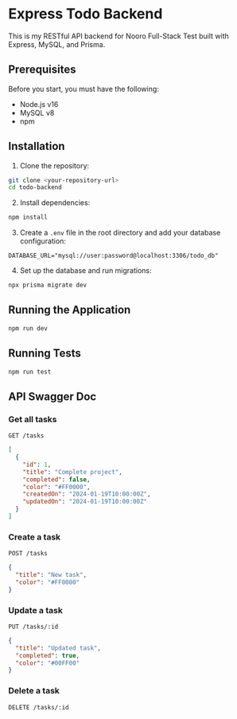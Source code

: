 # Express Todo Backend

This is my RESTful API backend for Nooro Full-Stack Test built with Express, MySQL, and Prisma.

## Prerequisites

Before you start, you must have the following:

- Node.js v16
- MySQL v8
- npm

## Installation

1. Clone the repository:

```bash
git clone <your-repository-url>
cd todo-backend
```

2. Install dependencies:

```bash
npm install
```

3. Create a `.env` file in the root directory and add your database configuration:

```env
DATABASE_URL="mysql://user:password@localhost:3306/todo_db"
```

4. Set up the database and run migrations:

```bash
npx prisma migrate dev
```

## Running the Application

```bash
npm run dev
```

## Running Tests

```bash
npm run test
```

## API Swagger Doc

### Get all tasks

```
GET /tasks
```

```json
[
  {
    "id": 1,
    "title": "Complete project",
    "completed": false,
    "color": "#FF0000",
    "createdOn": "2024-01-19T10:00:00Z",
    "updatedOn": "2024-01-19T10:00:00Z"
  }
]
```

### Create a task

```
POST /tasks
```

```json
{
  "title": "New task",
  "color": "#FF0000"
}
```

### Update a task

```
PUT /tasks/:id
```

```json
{
  "title": "Updated task",
  "completed": true,
  "color": "#00FF00"
}
```

### Delete a task

```
DELETE /tasks/:id
```
